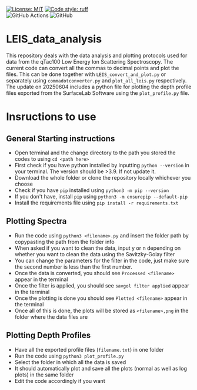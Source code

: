 [![License: MIT](https://img.shields.io/badge/License-MIT-yellow.svg)](https://opensource.org/licenses/MIT)
[![Code style: ruff](https://img.shields.io/endpoint?url=https://raw.githubusercontent.com/charliermarsh/ruff/main/assets/badge/v2.json)](https://github.com/astral-sh/ruff)\
![GitHub Actions](https://img.shields.io/badge/github%20actions-%232671E5.svg?style=for-the-badge&logo=githubactions&logoColor=white)
![GitHub](https://img.shields.io/badge/github-%23121011.svg?style=for-the-badge&logo=github&logoColor=white)



# LEIS_data_analysis
This repository deals with the data analysis and plotting protocols used for data from the qTac100 Low Energy Ion Scattering Spectroscopy. The current code can convert all the commas to decimal points and plot the files. This can be done together with ```LEIS_convert_and_plot.py``` or separately using ```commadotconverter.py``` and ```plot_all_leis.py``` respectively.
The update on 20250604 includes a python file for plotting the depth profile files exported from the SurfaceLab Software using the ```plot_profile.py``` file.

# Insructions to use 

## General Starting instructions
* Open terminal and the change directory to the path you stored the codes to using ```cd <path here>```
* First check if you have python installed by inputting ```python --version``` in your terminal. The version should be >3.9. If not update it.
* Download the whole folder or clone the repository locally whichever you choose
* Check if you have ```pip``` installed using ```python3 -m pip --version```
* If you don't have, install ```pip``` using ```python3 -m ensurepip --default-pip```
* Install the requirements file using ```pip install -r requirements.txt```

## Plotting Spectra
* Run the code using ```python3 <filename>.py``` and insert the folder path by copypasting the path from the folder info
* When asked if you want to clean the data, input y or n depending on whether you want to clean the data using the Savitzky-Golay filter
* You can change the parameters for the filter in the code, just make sure the second number is less than the first number.
* Once the data is converted, you should see ```Processed <filename>``` appear in the terminal
* Once the filter is applied, you should see ```savgol filter applied``` appear in the terminal
* Once the plotting is done you should see ```Plotted <filename>``` appear in the terminal
* Once all of this is done, the plots will be stored as ```<filename>,png``` in the folder where the data files are

## Plotting Depth Profiles
* Have all the exported profile files (```filename.txt```) in one folder
* Run the code using ```python3 plot_profile.py```
* Select the folder in which all the data is saved
* It should automatically plot and save all the plots (normal as well as log plots) in the same folder
* Edit the code accordingly if you want


